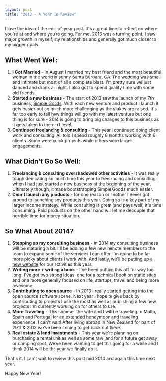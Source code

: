 ```yaml
---
layout: post
title: "2013 - A Year In Review"
---
```


I love the idea of the end-of-year post. It's a great time to reflect on where you're at and where you're going. For me, 2013 was a turning point. I saw major growth in myself, my relationships and generally got much closer to my bigger goals.

## What Went Well:

1. __I Got Married__ - In August I married my best friend and the most beautiful woman in the world in sunny Santa Barbara, CA. The wedding was small and intimate but most of all a complete blast. I'm pretty sure we just danced and drank all night. I also got to spend quality time with some old friends.
2. __Started a new business__ - The start of 2013 saw the launch of my 7th business, [Simple Goods](https://www.simplegoods.co). With each new venture and product I launch it gets easier but so much more challenging as the stakes are raised. It's far too early to tell how things will go with my latest venture but one thing is for sure - 2014 is going to bring big changes to this business as it gets taken to the next level.
3. __Continued freelancing & consulting__ - This year I continued doing client work and consulting. All told I spend roughly 8 months working with 6 clients. Some were quick projects while others were larger engagements.


## What Didn't Go So Well:

1. __Freelancing & consulting overshadowed other activities__ - It was really tough dedicating so much time this year to freelancing and consulting when I had just started a new business at the beginning of the year. Ultimately though, it made bootstrapping Simple Goods much easier.
2. __Didn't launch any products__ - for one reason or another I never got around to launching any products this year. Doing so is a key part of my larger income strategy. While consulting is great (and pays well) it's time consuming. Paid products on the other hand will let me decouple that horrible time for money situation.


## So What About 2014?

1. __Stepping up my consulting business__ - in 2014 my consulting business will be maturing a bit. I'll be adding a few new remote members to the team to expand some of the services I can offer. I'm going to be far more picky about clients I work with. And lastly, we'll be putting up [a new website](http://www.wearealtitude.com) for our activities this year.
2. __Writing more + writing a book__ - I've been putting this off for way too long. I've got two strong ideas, one for a technical book on static sites and one more generally focused on life, startups, travel and being more awesome.
4. __Contributing to open source__ - In 2013 I really started getting into the open source software scene. Next year I hope to give back by contributing to projects I use the most as well as publishing a few new projects I'm currently working on for others to use.  
3. __More Traveling__ - This summer the wife and I will be traveling to Malta, Spain and Portugal for an extended honeymoon and traveling experience. I can't wait! After living abroad in New Zealand for part of 2011 & 2012 we've been itching to get back out there.
4. __Real estate & land investments__ - This year we're planning on purchasing a rental unit as well as some raw land for a future get away or camping spot. We've been wanting to get this going for a while and I think 2014 will be the year we finally do it.

That's it. I can't wait to review this post mid 2014 and again this time next year.

Happy New Year!

